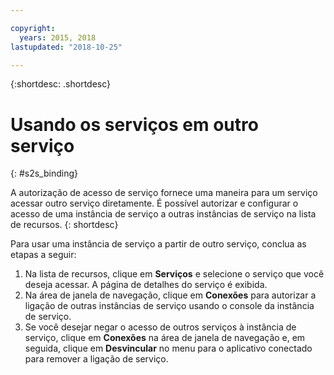 ```yaml
---

copyright:
  years: 2015, 2018
lastupdated: "2018-10-25"

---
```


{:shortdesc: .shortdesc}

# Usando os serviços em outro serviço
{: #s2s_binding}

A autorização de acesso de serviço fornece uma maneira para um serviço acessar outro serviço diretamente. É possível autorizar e configurar o acesso de uma instância de serviço a outras instâncias de serviço na lista de recursos.
{: shortdesc}

Para usar uma instância de serviço a partir de outro serviço, conclua as etapas a seguir:

1. Na lista de recursos, clique em **Serviços** e selecione o serviço que você deseja acessar. A página de detalhes do serviço é exibida. 
2. Na área de janela de navegação, clique em **Conexões** para autorizar a ligação de outras instâncias de serviço usando o console da instância de serviço.
3. Se você desejar negar o acesso de outros serviços à instância de serviço, clique em **Conexões** na área de janela de navegação e, em seguida, clique em **Desvincular** no menu para o aplicativo conectado para remover a ligação de serviço.
